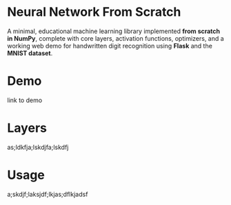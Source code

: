 # Neural Network From Scratch

A minimal, educational machine learning library implemented **from scratch in NumPy**, complete with core layers, activation functions, optimizers, and a working web demo for handwritten digit recognition using **Flask** and the **MNIST dataset**.

# Demo

link to demo

# Layers

as;ldkfja;lskdjfa;lskdfj

# Usage

a;skdjf;laksjdf;lkjas;dflkjadsf

